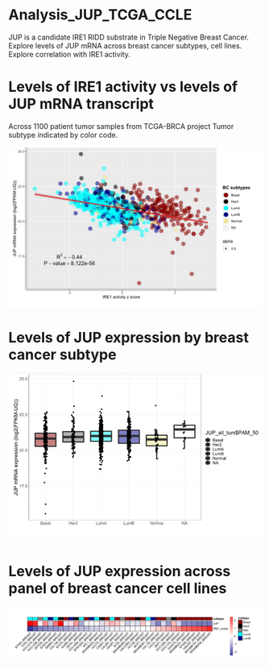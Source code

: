 # Analysis_JUP_TCGA_CCLE
 JUP is a candidate IRE1 RIDD substrate in Triple Negative Breast Cancer. 
 Explore levels of JUP mRNA across breast cancer subtypes, cell lines. 
 Explore correlation with IRE1 activity. 

# Levels of IRE1 activity vs levels of JUP mRNA transcript

Across 1100 patient tumor samples from TCGA-BRCA project
Tumor subtype indicated by color code.

![Slide1](https://github.com/xaitorx/Analysis_JUP_TCGA_CCLE/blob/master/pics/scatterplot_IRE1_JUP.jpg)

# Levels of JUP expression by breast cancer subtype
![Slide2](https://github.com/xaitorx/Analysis_JUP_TCGA_CCLE/blob/master/pics/BC_subtypes_JUP.jpg)

# Levels of JUP expression across panel of breast cancer cell lines

![Slide3](https://github.com/xaitorx/Analysis_JUP_TCGA_CCLE/blob/master/pics/heatmap_cell_lines.jpg)
